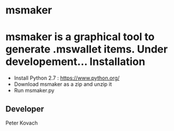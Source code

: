 # msmaker
msmaker is a graphical tool to generate .mswallet items.
Under developement...
Installation
============
- Install Python 2.7 : https://www.python.org/
- Download msmaker as a zip and unzip it
- Run msmaker.py

Developer
--------
Peter Kovach

